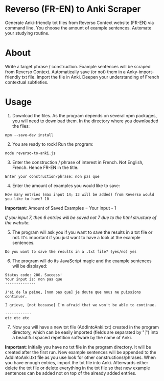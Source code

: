 # Reverso (FR-EN) to Anki Scraper
Generate Anki-friendly txt files from Reverso Context website (FR-EN) via command line. You choose the amount of example sentences. Automate your studying routine.

# About
Write a target phrase / construction. Example sentences will be scraped from Reverso Context. Automatically save (or not) them in a Anky-import-friendly txt file. Import the file in Anki. Deepen your understanding of French contextual subtleties. 

# Usage 

1) Download the files. As the program depends on several npm packages, you will need to download them.
In the directory where you downloaded the files:
```
npm --save-dev install
```

2) You are ready to rock! Run the program:
```
node reverso-to-anki.js
```

3) Enter the construction / phrase of interest in French. Not English, French. Hence FR-EN in the title.
```
Enter your construction/phrase: non pas que  
```

4) Enter the amount of examples you would like to save:
```
How many entries (max input 14; 13 will be added) from Reverso would you like to have? 10
```
**Important:** Amount of Saved Examples = Your Input - 1

*If you input 7, then 6 entries will be saved not 7 due to the html structure of the website.*

5) The program will ask you if you want to save the results in a txt file or not. It's important if you just want to have a look at the example sentences.
```
Do you want to save the results in a .txt file? (yes/no) yes
```

6) The program will do its JavaScript magic and the example sentences will be displayed:
```
Status code: 200. Success!
Your input is: non pas que
--------------

J'ai de la peine, [non pas que] je doute que nous ne puissions continuer.

I grieve, [not because] I'm afraid that we won't be able to continue.

------------
etc etc etc
```

7) Now you will have a new txt file (AddIntoAnki.txt) created in the program directory, which can be easily imported (fields are separated by "|") into a beautiful spaced repetition software by the name of Anki.

**Important**: Initially you have no txt file in the program directory. It will be created after the first run. New example sentences will be appended to the AddIntoAnki.txt file as you use look for other constructions/phrases. When you have enough entries, import the txt file into Anki. Afterwards either delete the txt file or delete everything in the txt file so that new example sentences can be added not on top of the already added entries.